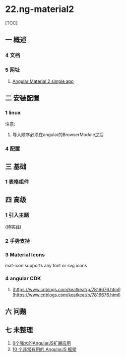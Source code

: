 # 22.ng-material2
[TOC]

## 一 概述
### 4 文档
### 5 网址
1. [Angular Material 2 simple app](https://material2-app.firebaseapp.com/)
## 二 安装配置
### 1 linux
注意:
1. 导入顺序必须在angular的BrowserModule之后

### 4 配置
## 三 基础
### 1 表格组件

## 四 高级

### 1 引入主题
(待实践)

### 2 手势支持
### 3 Material Icons
mat-icon supports any font or svg icons
### 4 angular CDK
1. [https://www.cnblogs.com/keatkeat/p/7816676.html](https://www.cnblogs.com/keatkeat/p/7816676.html)

## 六 问题
## 七 未整理
1. [6个强大的AngularJS扩展应用](http://www.codeceo.com/6-angularjs-extension.html)
2. [10 个非常有用的 AngularJS 框架](http://www.codeceo.com/10-useful-angularjs-framework.html)